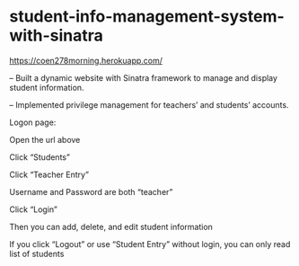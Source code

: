 # student-info-management-system-with-sinatra

https://coen278morning.herokuapp.com/

– Built a dynamic website with Sinatra framework to manage and display student information.

– Implemented privilege management for teachers’ and students’ accounts.

Logon page:

Open the url above

Click “Students” 

Click “Teacher Entry”

Username and Password are both “teacher” 

Click “Login”

Then you can add, delete, and edit student information

If you click “Logout” or use “Student Entry” without login, you can only read list of students 
